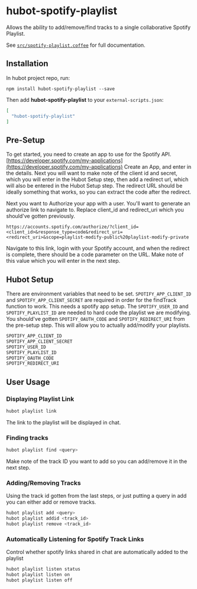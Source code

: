 # hubot-spotify-playlist

Allows the ability to add/remove/find tracks to a single collaborative Spotify Playlist.

See [`src/spotify-playlist.coffee`](src/spotify-playlist.coffee) for full documentation.

## Installation

In hubot project repo, run:

`npm install hubot-spotify-playlist --save`

Then add **hubot-spotify-playlist** to your `external-scripts.json`:

```json
[
  "hubot-spotify-playlist"
]
```
## Pre-Setup

To get started, you need to create an app to use for the Spotify API.  [https://developer.spotify.com/my-applications](https://developer.spotify.com/my-applications)  Create an App, and enter in the details.  Next you will want to make note of the client id and secret, which you will enter in the Hubot Setup step, then add a redirect url, which will also be entered in the Hubot Setup step.  The redirect URL should be ideally something that works, so you can extract the code after the redirect.

Next you want to Authorize your app with a user.  You'll want to generate an authorize link to navigate to.  Replace client\_id and redirect\_uri which you should've gotten previously.

```text
https://accounts.spotify.com/authorize/?client_id=<client_id>&response_type=code&redirect_uri=<redirect_uri>&scope=playlist-modify-public%20playlist-modify-private
```

Navigate to this link, login with your Spotify account, and when the redirect is complete, there should be a code parameter on the URL.  Make note of this value which you will enter in the next step.

## Hubot Setup

There are environment variables that need to be set. ```SPOTIFY_APP_CLIENT_ID``` and ```SPOTIFY_APP_CLIENT_SECRET``` are required in order for the findTrack function to work. This needs a spotify app setup. The ```SPOTIFY_USER_ID``` and ```SPOTIFY_PLAYLIST_ID``` are needed to hard code the playlist we are modifying.  You should've gotten ```SPOTIFY_OAUTH_CODE``` and ```SPOTIFY_REDIRECT_URI``` from the pre-setup step.  This will allow you to actually add/modify your playlists.

```sh
SPOTIFY_APP_CLIENT_ID
SPOTIFY_APP_CLIENT_SECRET
SPOTIFY_USER_ID
SPOTIFY_PLAYLIST_ID
SPOTIFY_OAUTH_CODE
SPOTIFY_REDIRECT_URI
```

## User Usage

### Displaying Playlist Link

```sh
hubot playlist link
```

The link to the playlist will be displayed in chat.

### Finding tracks

```sh
hubot playlist find <query>
```

Make note of the track ID you want to add so you can add/remove it in the next step.

### Adding/Removing Tracks
Using the track id gotten from the last steps, or just putting a query in add you can either add or remove tracks.

```sh
hubot playlist add <query>
hubot playlist addid <track_id>
hubot playlist remove <track_id>
```

### Automatically Listening for Spotify Track Links
Control whether spotify links shared in chat are automatically added to the playlist

```sh
hubot playlist listen status
hubot playlist listen on
hubot playlist listen off
```